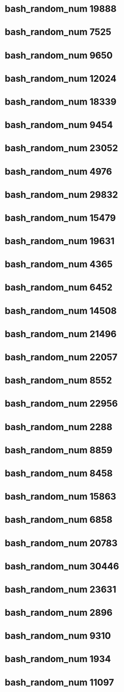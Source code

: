 # bash_random_num 19888
# bash_random_num 7525
# bash_random_num 9650
# bash_random_num 12024
# bash_random_num 18339
# bash_random_num 9454
# bash_random_num 23052
# bash_random_num 4976
# bash_random_num 29832
# bash_random_num 15479
# bash_random_num 19631
# bash_random_num 4365
# bash_random_num 6452
# bash_random_num 14508
# bash_random_num 21496
# bash_random_num 22057
# bash_random_num 8552
# bash_random_num 22956
# bash_random_num 2288
# bash_random_num 8859
# bash_random_num 8458
# bash_random_num 15863
# bash_random_num 6858
# bash_random_num 20783
# bash_random_num 30446
# bash_random_num 23631
# bash_random_num 2896
# bash_random_num 9310
# bash_random_num 1934
# bash_random_num 11097
